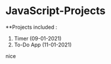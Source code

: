 # JavaScript-Projects

**Projects included : 

1. Timer (09-01-2021)
2. To-Do App (11-01-2021)

nice  
